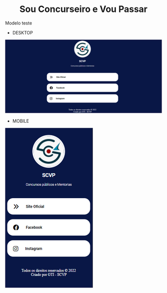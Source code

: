 <h1 align="center">Sou Concurseiro e Vou Passar</h1>

<p>Modelo teste</p>
<ul>
<li>DESKTOP</li>
</ul>
<img src="/img/DESKTOP.png">

<br>

<ul>
<li>MOBILE</li>
</ul>
<img src="/img/MOBILE.png">

